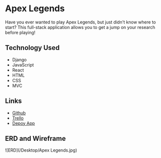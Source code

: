 # Apex Legends

Have you ever wanted to play Apex Legends, but just didn't know where to start? This full-stack application allows you to get a jump on your research before playing!

## Technology Used

- Django
- JavaScript
- React
- HTML
- CSS
- MVC

## Links

- [Github](https://github.com/armoneyj210/apex-predator)
- [Trello](https://trello.com/b/TrIHRxsa/apex-legends)
- [Depoy App](#)

## ERD and Wireframe

![ERD](/Desktop/Apex Legends.jpg)
